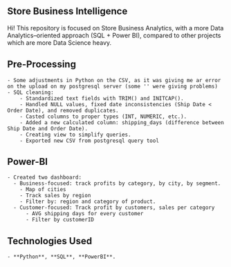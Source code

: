 ## **Store Business Intelligence**

Hi! This repository is focused on Store Business Analytics, with a more Data Analytics–oriented approach (SQL + Power BI), compared to other projects which are more Data Science heavy.

## **Pre-Processing**
    - Some adjustments in Python on the CSV, as it was giving me ar error on the upload on my postgresql server (some '' were giving problems)
    - SQL cleaning:
        - Standardized text fields with TRIM() and INITCAP().
        - Handled NULL values, fixed date inconsistencies (Ship Date < Order Date), and removed duplicates.
        - Casted columns to proper types (INT, NUMERIC, etc.).
        - Added a new calculated column: shipping_days (difference between Ship Date and Order Date).
        - Creating view to simplify queries.
        - Exported new CSV from postgresql query tool
  
## **Power-BI**
    - Created two dashboard:
      - Business-focused: track profits by category, by city, by segment.
        - Map of cities
        - Track sales by region
        - Filter by: region and category of product.
      - Customer-focused: Track profit by customers, sales per category
          - AVG shipping days for every customer
          - Filter by customerID

## **Technologies Used**
    - **Python**, **SQL**, **PowerBI**.
